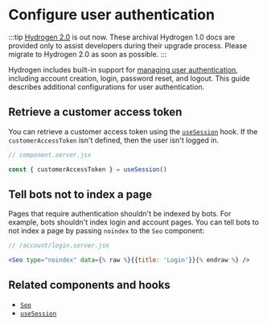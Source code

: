 # Configure user authentication


:::tip
[Hydrogen 2.0](https://hydrogen.shopify.dev) is out now. These archival Hydrogen 1.0 docs are provided only to assist developers during their upgrade process. Please migrate to Hydrogen 2.0 as soon as possible.
:::


Hydrogen includes built-in support for [managing user authentication](/docs/tutorials/authentication/), including account creation, login, password reset, and logout. This guide describes additional configurations for user authentication.


## Retrieve a customer access token

You can retrieve a customer access token using the [`useSession`](/docs/hooks/framework/usesession/) hook. If the `customerAccessToken` isn't defined, then the user isn't logged in.

```js
// component.server.jsx

const { customerAccessToken } = useSession()
```



## Tell bots not to index a page

Pages that require authentication shouldn't be indexed by bots. For example, bots shouldn't index login and account pages. You can tell bots to not index a page by passing `noindex` to the `Seo` component:

```jsx
// /account/login.server.jsx

<Seo type="noindex" data={% raw %}{{title: 'Login'}}{% endraw %} />
```



## Related components and hooks

- [`Seo`](/docs/components/primitive/seo/)
- [`useSession`](/docs/hooks/framework/usesession/)
